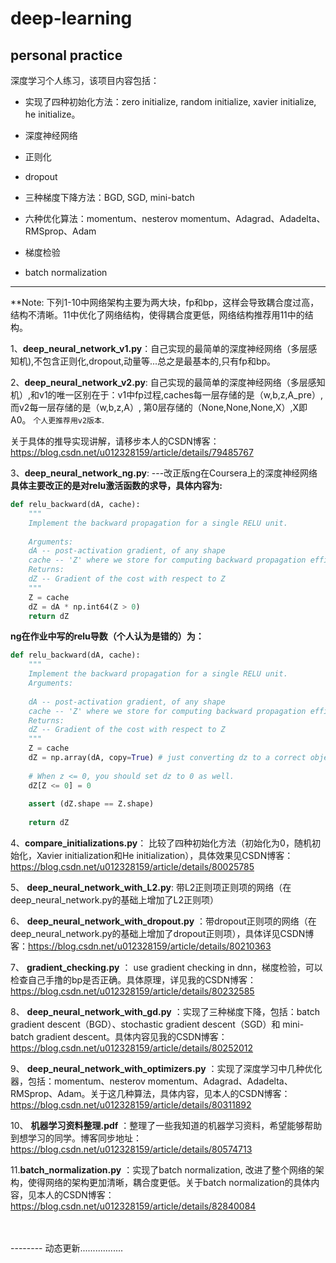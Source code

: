 # deep-learning
personal practice
---------------
深度学习个人练习，该项目内容包括：

+ 实现了四种初始化方法：zero initialize, random initialize, xavier initialize, he initialize。

+ 深度神经网络

+ 正则化

+ dropout

+ 三种梯度下降方法：BGD, SGD, mini-batch

+ 六种优化算法：momentum、nesterov momentum、Adagrad、Adadelta、RMSprop、Adam

+ 梯度检验

+ batch normalization
------
**Note: 下列1-10中网络架构主要为两大块，fp和bp，这样会导致耦合度过高，结构不清晰。11中优化了网络结构，使得耦合度更低，网络结构推荐用11中的结构。

1、**deep_neural_network_v1.py**：自己实现的最简单的深度神经网络（多层感知机),不包含正则化,dropout,动量等...总之是最基本的,只有fp和bp。

2、**deep_neural_network_v2.py**:  自己实现的最简单的深度神经网络（多层感知机）,和v1的唯一区别在于：v1中fp过程,caches每一层存储的是（w,b,z,A_pre）,
而v2每一层存储的是（w,b,z,A）, 第0层存储的（None,None,None,X）,X即A0。    `个人更推荐用v2版本`.

关于具体的推导实现讲解，请移步本人的CSDN博客：https://blog.csdn.net/u012328159/article/details/79485767

3、**deep_neural_network_ng.py**: ---改正版ng在Coursera上的深度神经网络<br>
**具体主要改正的是对relu激活函数的求导，具体内容为:<br>**
```python
def relu_backward(dA, cache):
	"""
	Implement the backward propagation for a single RELU unit.
	
	Arguments:
	dA -- post-activation gradient, of any shape
	cache -- 'Z' where we store for computing backward propagation efficiently
	Returns:
	dZ -- Gradient of the cost with respect to Z
	"""
	Z = cache
	dZ = dA * np.int64(Z > 0)
	return dZ
```
**ng在作业中写的relu导数（个人认为是错的）为：<br>**
```python
def relu_backward(dA, cache):
    """
    Implement the backward propagation for a single RELU unit.
    Arguments:
    
    dA -- post-activation gradient, of any shape
    cache -- 'Z' where we store for computing backward propagation efficiently
    Returns:
    dZ -- Gradient of the cost with respect to Z
    """
    Z = cache
    dZ = np.array(dA, copy=True) # just converting dz to a correct object.
    
    # When z <= 0, you should set dz to 0 as well. 
    dZ[Z <= 0] = 0
    
    assert (dZ.shape == Z.shape)
    
    return dZ
```

4、**compare_initializations.py**： 比较了四种初始化方法（初始化为0，随机初始化，Xavier initialization和He initialization），具体效果见CSDN博客：https://blog.csdn.net/u012328159/article/details/80025785

5、 **deep_neural_network_with_L2.py**: 带L2正则项正则项的网络（在deep_neural_network.py的基础上增加了L2正则项）

6、 **deep_neural_network_with_dropout.py** ：带dropout正则项的网络（在deep_neural_network.py的基础上增加了dropout正则项），具体详见CSDN博客：https://blog.csdn.net/u012328159/article/details/80210363

7、 **gradient_checking.py** ： use gradient checking in dnn，梯度检验，可以检查自己手撸的bp是否正确。具体原理，详见我的CSDN博客：https://blog.csdn.net/u012328159/article/details/80232585

8、 **deep_neural_network_with_gd.py** ：实现了三种梯度下降，包括：batch gradient descent（BGD）、stochastic gradient descent（SGD）和 mini-batch gradient descent。具体内容见我的CSDN博客：https://blog.csdn.net/u012328159/article/details/80252012

9、 **deep_neural_network_with_optimizers.py** ：实现了深度学习中几种优化器，包括：momentum、nesterov momentum、Adagrad、Adadelta、RMSprop、Adam。关于这几种算法，具体内容，见本人的CSDN博客：https://blog.csdn.net/u012328159/article/details/80311892

10、 **机器学习资料整理.pdf** ：整理了一些我知道的机器学习资料，希望能够帮助到想学习的同学。博客同步地址：https://blog.csdn.net/u012328159/article/details/80574713

11.**batch_normalization.py** ：实现了batch normalization, 改进了整个网络的架构，使得网络的架构更加清晰，耦合度更低。关于batch normalization的具体内容，见本人的CSDN博客：https://blog.csdn.net/u012328159/article/details/82840084

<br>
<br>
--------
动态更新.................
